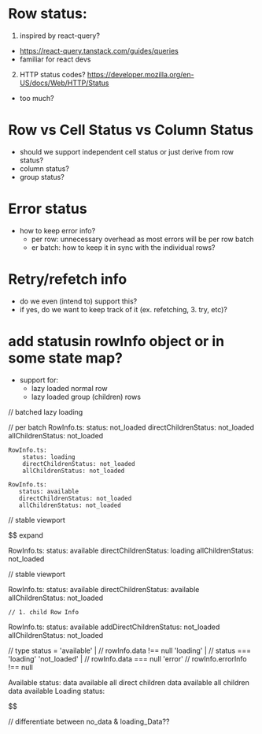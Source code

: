 # Row status:

1. inspired by react-query?

- https://react-query.tanstack.com/guides/queries
- familiar for react devs

2. HTTP status codes? https://developer.mozilla.org/en-US/docs/Web/HTTP/Status

- too much?

# Row vs Cell Status vs Column Status

- should we support independent cell status or just derive from row status?
- column status?
- group status?

# Error status

- how to keep error info?
  - per row: unnecessary overhead as most errors will be per row batch
  - er batch: how to keep it in sync with the individual rows?

# Retry/refetch info

- do we even (intend to) support this?
- if yes, do we want to keep track of it (ex. refetching, 3. try, etc)?

# add statusin rowInfo object or in some state map?

- support for:
  - lazy loaded normal row
  - lazy loaded group (children) rows

// batched lazy loading

// per batch
RowInfo.ts:
status: not_loaded
directChildrenStatus: not_loaded
allChildrenStatus: not_loaded

    RowInfo.ts:
        status: loading
        directChildrenStatus: not_loaded
        allChildrenStatus: not_loaded

    RowInfo.ts:
       status: available
       directChildrenStatus: not_loaded
       allChildrenStatus: not_loaded

// stable viewport

$$
expand

RowInfo.ts:
   status: available
   directChildrenStatus: loading
   allChildrenStatus: not_loaded

// stable viewport

RowInfo.ts:
   status: available
   directChildrenStatus: available
   allChildrenStatus: not_loaded

    // 1. child Row Info
   RowInfo.ts:
       status: available
       addDirectChildrenStatus: not_loaded
       allChildrenStatus: not_loaded


// type status =
'available' |  // rowInfo.data !== null
'loading' |    // status === 'loading'
'not_loaded' | // rowInfo.data === null
'error'        // rowInfo.errorInfo !== null

Available status:
   data available
   all direct children data available
   all children data available
Loading status:


$$

// differentiate between no_data & loading_Data??
